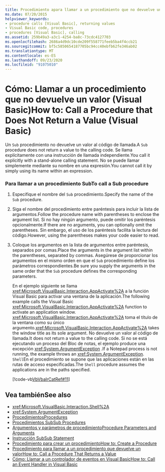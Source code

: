 ```yaml
---
title: Procedimiento apara llamar a un procedimiento que no devuelve un valor
ms.date: 07/20/2015
helpviewer_keywords:
- procedure calls [Visual Basic], returning values
- Visual Basic code, procedures
- procedures [Visual Basic], calling
ms.assetid: 259b49a3-a3c1-4254-ba8c-73cdc4127703
ms.openlocfilehash: 2686a4d9dc10cde209f558771feeb5ba4f4ccb21
ms.sourcegitcommit: bf5c5850654187705bc94cc40ebfb62fe346ab02
ms.translationtype: MT
ms.contentlocale: es-ES
ms.lasthandoff: 09/23/2020
ms.locfileid: "91075010"
---
```

# <a name="how-to-call-a-procedure-that-does-not-return-a-value-visual-basic"></a><span data-ttu-id="bfa9f-102">Cómo: Llamar a un procedimiento que no devuelve un valor (Visual Basic)</span><span class="sxs-lookup"><span data-stu-id="bfa9f-102">How to: Call a Procedure that Does Not Return a Value (Visual Basic)</span></span>

<span data-ttu-id="bfa9f-103">Un `Sub` procedimiento no devuelve un valor al código de llamada.</span><span class="sxs-lookup"><span data-stu-id="bfa9f-103">A `Sub` procedure does not return a value to the calling code.</span></span> <span data-ttu-id="bfa9f-104">Se llama explícitamente con una instrucción de llamada independiente.</span><span class="sxs-lookup"><span data-stu-id="bfa9f-104">You call it explicitly with a stand-alone calling statement.</span></span> <span data-ttu-id="bfa9f-105">No se puede llamar simplemente mediante su nombre en una expresión.</span><span class="sxs-lookup"><span data-stu-id="bfa9f-105">You cannot call it by simply using its name within an expression.</span></span>  
  
### <a name="to-call-a-sub-procedure"></a><span data-ttu-id="bfa9f-106">Para llamar a un procedimiento Sub</span><span class="sxs-lookup"><span data-stu-id="bfa9f-106">To call a Sub procedure</span></span>  
  
1. <span data-ttu-id="bfa9f-107">Especifique el nombre del `Sub` procedimiento.</span><span class="sxs-lookup"><span data-stu-id="bfa9f-107">Specify the name of the `Sub` procedure.</span></span>  
  
2. <span data-ttu-id="bfa9f-108">Siga el nombre del procedimiento entre paréntesis para incluir la lista de argumentos.</span><span class="sxs-lookup"><span data-stu-id="bfa9f-108">Follow the procedure name with parentheses to enclose the argument list.</span></span> <span data-ttu-id="bfa9f-109">Si no hay ningún argumento, puede omitir los paréntesis opcionalmente.</span><span class="sxs-lookup"><span data-stu-id="bfa9f-109">If there are no arguments, you can optionally omit the parentheses.</span></span> <span data-ttu-id="bfa9f-110">Sin embargo, el uso de los paréntesis facilita la lectura del código.</span><span class="sxs-lookup"><span data-stu-id="bfa9f-110">However, using the parentheses makes your code easier to read.</span></span>  
  
3. <span data-ttu-id="bfa9f-111">Coloque los argumentos en la lista de argumentos entre paréntesis, separados por comas.</span><span class="sxs-lookup"><span data-stu-id="bfa9f-111">Place the arguments in the argument list within the parentheses, separated by commas.</span></span> <span data-ttu-id="bfa9f-112">Asegúrese de proporcionar los argumentos en el mismo orden en que el `Sub` procedimiento define los parámetros correspondientes.</span><span class="sxs-lookup"><span data-stu-id="bfa9f-112">Be sure you supply the arguments in the same order that the `Sub` procedure defines the corresponding parameters.</span></span>  
  
     <span data-ttu-id="bfa9f-113">En el ejemplo siguiente se llama <xref:Microsoft.VisualBasic.Interaction.AppActivate%2A> a la función Visual Basic para activar una ventana de la aplicación.</span><span class="sxs-lookup"><span data-stu-id="bfa9f-113">The following example calls the Visual Basic <xref:Microsoft.VisualBasic.Interaction.AppActivate%2A> function to activate an application window.</span></span> <span data-ttu-id="bfa9f-114"><xref:Microsoft.VisualBasic.Interaction.AppActivate%2A> toma el título de la ventana como su único argumento.</span><span class="sxs-lookup"><span data-stu-id="bfa9f-114"><xref:Microsoft.VisualBasic.Interaction.AppActivate%2A> takes the window title as its sole argument.</span></span> <span data-ttu-id="bfa9f-115">No devuelve un valor al código de llamada.</span><span class="sxs-lookup"><span data-stu-id="bfa9f-115">It does not return a value to the calling code.</span></span> <span data-ttu-id="bfa9f-116">Si no se está ejecutando un proceso del Bloc de notas, el ejemplo produce una excepción <xref:System.ArgumentException> .</span><span class="sxs-lookup"><span data-stu-id="bfa9f-116">If a Notepad process is not running, the example throws an <xref:System.ArgumentException>.</span></span> <span data-ttu-id="bfa9f-117">`Shell`En el procedimiento se supone que las aplicaciones están en las rutas de acceso especificadas.</span><span class="sxs-lookup"><span data-stu-id="bfa9f-117">The `Shell` procedure assumes the applications are in the paths specified.</span></span>  
  
     [!code-vb[VbVbalrCatRef#11](~/samples/snippets/visualbasic/VS_Snippets_VBCSharp/VbVbalrCatRef/VB/Class1.vb#11)]  
  
## <a name="see-also"></a><span data-ttu-id="bfa9f-118">Vea también</span><span class="sxs-lookup"><span data-stu-id="bfa9f-118">See also</span></span>

- <xref:Microsoft.VisualBasic.Interaction.Shell%2A>
- <xref:System.ArgumentException>
- [<span data-ttu-id="bfa9f-119">Procedimientos</span><span class="sxs-lookup"><span data-stu-id="bfa9f-119">Procedures</span></span>](./index.md)
- [<span data-ttu-id="bfa9f-120">Procedimientos Sub</span><span class="sxs-lookup"><span data-stu-id="bfa9f-120">Sub Procedures</span></span>](./sub-procedures.md)
- [<span data-ttu-id="bfa9f-121">Argumentos y parámetros de procedimiento</span><span class="sxs-lookup"><span data-stu-id="bfa9f-121">Procedure Parameters and Arguments</span></span>](./procedure-parameters-and-arguments.md)
- [<span data-ttu-id="bfa9f-122">Instrucción Sub</span><span class="sxs-lookup"><span data-stu-id="bfa9f-122">Sub Statement</span></span>](../../../language-reference/statements/sub-statement.md)
- [<span data-ttu-id="bfa9f-123">Procedimiento para crear un procedimiento</span><span class="sxs-lookup"><span data-stu-id="bfa9f-123">How to: Create a Procedure</span></span>](./how-to-create-a-procedure.md)
- [<span data-ttu-id="bfa9f-124">Procedimiento para llamar a un procedimiento que devuelve un valor</span><span class="sxs-lookup"><span data-stu-id="bfa9f-124">How to: Call a Procedure That Returns a Value</span></span>](./how-to-call-a-procedure-that-returns-a-value.md)
- [<span data-ttu-id="bfa9f-125">Cómo: Llamar a un controlador de eventos en Visual Basic</span><span class="sxs-lookup"><span data-stu-id="bfa9f-125">How to: Call an Event Handler in Visual Basic</span></span>](./how-to-call-an-event-handler.md)
